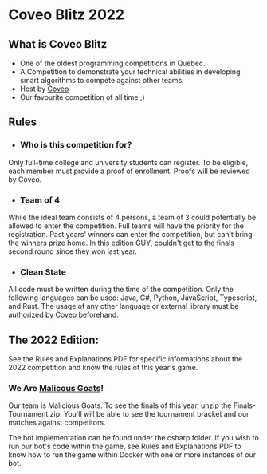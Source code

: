  
# Coveo Blitz 2022
## What is Coveo Blitz
- One of the oldest programming competitions in Quebec.
- A Competition to demonstrate your technical abilities in developing smart algorithms to compete against other teams.
- Host by [Coveo](https://www.coveo.com/en)
- Our favourite competition of all time ;)
## Rules
- ### Who is this competition for?
Only full-time college and university students can register.
To be eligible, each member must provide a proof of enrollment.
Proofs will be reviewed by Coveo.

- ### Team of 4
While the ideal team consists of 4 persons, a team of 3 could potentially be allowed to enter the competition.
Full teams will have the priority for the registration.
Past years' winners can enter the competition, but can’t bring the winners prize home. In this edition GUY, couldn't get to the finals second round since they won last year.


- ### Clean State
All code must be written during the time of the competition.
Only the following languages can be used: Java, C#, Python, JavaScript, Typescript, and Rust.
The usage of any other language or external library must be authorized by Coveo beforehand.

## The 2022 Edition:

See the Rules and Explanations PDF for specific informations about the 2022 competition and know the rules of this year's game.
### We Are [Malicous Goats](www.maliciousgoats.com)!
Our team is Malicious Goats.
To see the finals of this year, unzip the Finals-Tournament.zip. You'll will be able to see the tournament bracket and our matches against competitors.

The bot implementation can be found under the csharp folder.
If you wish to run our bot's code within the game, see Rules and Explanations PDF to know how to run the game within Docker with one or more instances of our bot.
